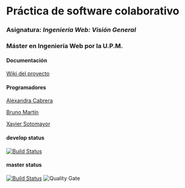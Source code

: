 # Práctica de software colaborativo
### Asignatura: *Ingeniería Web: Visión General*
### Máster en Ingeniería Web por la U.P.M.

#### Documentación
[Wiki del proyecto](https://github.com/alexdelpuerto/IWVG.SwC.AlejandrodelPuerto/wiki)

#### Programadores

[Alexandra Cabrera](https://github.com/AlexandraCabreraLituma)

[Bruno Martín](https://github.com/BrunoML1991)

[Xavier Sotomayor](https://github.com/b2lero)

#### develop status

[![Build Status](https://travis-ci.org/alexdelpuerto/IWVG.SwC.AlejandrodelPuerto.svg?branch=develop)](https://travis-ci.org/alexdelpuerto/IWVG.SwC.AlejandrodelPuerto)

#### master status
[![Build Status](https://travis-ci.org/alexdelpuerto/IWVG.SwC.AlejandrodelPuerto.svg?branch=master)](https://travis-ci.org/alexdelpuerto/IWVG.SwC.AlejandrodelPuerto)
![Quality Gate](https://sonarcloud.io/api/project_badges/measure?project=es.upm.miw%3AIWVG.SwC.AlejandrodelPuerto&metric=alert_status)
